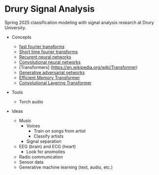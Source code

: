 # Drury Signal Analysis

Spring 2025 classification modeling with signal analysis research at Drury University.

* Concepts
  * [fast fourier transforms](https://en.wikipedia.org/wiki/Fourier_transform)
  * [Short time fourier transforms](https://en.wikipedia.org/wiki/Short-time_Fourier_transform)
  * [Recurent neural networks](https://www.ibm.com/topics/recurrent-neural-networks)
  * [Convolutional neural networks](https://en.wikipedia.org/wiki/Convolutional_neural_network)
  * [Transformers] (https://en.wikipedia.org/wiki/Transformer)
  * [Generative adversarial networks](https://en.wikipedia.org/wiki/Generative_adversarial_network)
  * [Efficient Memory Transformer](https://arxiv.org/pdf/2010.10759)
  * [Convolutional Layering Transformer](https://arxiv.org/pdf/2209.14868)

* Tools
  * Torch audio

* Ideas 
  * Music
    * Voices
      * Train on songs from artist
      * Classify artists
    * Signal separation
  * EEG (brain) and ECG (heart)
    * Look for anomolies
  * Radio communication
  * Sensor data
  * Generative machine learning (text, audio, etc.)

